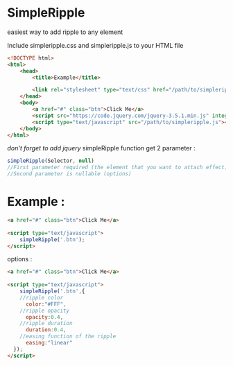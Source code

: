 # SimpleRipple

easiest way to add ripple to any element

Include simpleripple.css and simpleripple.js to your HTML file 
```html
<!DOCTYPE html>
<html>
    <head>
        <title>Example</title>

        <link rel="stylesheet" type="text/css" href="/path/to/simpleripple.css" />
    </head>
    <body>
        <a href="#" class="btn">Click Me</a>
        <script src="https://code.jquery.com/jquery-3.5.1.min.js" integrity="sha256-9/aliU8dGd2tb6OSsuzixeV4y/faTqgFtohetphbbj0=" crossorigin="anonymous"></script>
        <script type="text/javascript" src="/path/to/simpleripple.js"></script>
    </body>
</html>
```
*don't forget to add jquery*
simpleRipple function get 2 parameter :
```js
simpleRipple(Selector, null)
//First parameter required (the element that you want to attach effect)
//Second parameter is nullable (options)
```

# Example :
```html
<a href="#" class="btn">Click Me</a>
               
<script type="text/javascript">
    simpleRipple('.btn');
</script>         
```

options :
```html
<a href="#" class="btn">Click Me</a>
               
<script type="text/javascript">
    simpleRipple('.btn',{ 
    //ripple color
      color:"#FFF",
    //ripple opacity
      opacity:0.4,
    //ripple duration
      duration:0.4,
    //easing function of the ripple
      easing:"linear"
  });
</script>         
```
